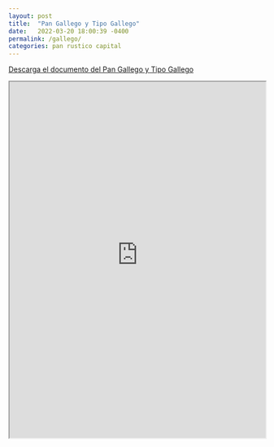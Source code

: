 ```yaml
---
layout: post
title:  "Pan Gallego y Tipo Gallego"
date:   2022-03-20 18:00:39 -0400
permalink: /gallego/
categories: pan rustico capital
---
```


<a href="https://panesvenezolanos.github.io/assets/pdf/Pan-Tipo_Gallego-Mollete_Gallego.pdf">Descarga el documento del Pan Gallego y Tipo Gallego
</a>
<iframe src="https://panesvenezolanos.github.io/assets/pdf/Pan-Tipo_Gallego-Mollete_Gallego.pdf" width="100%" height="700px">
